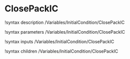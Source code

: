 <!-- MOOSE Documentation Stub: Remove this when content is added. -->

# ClosePackIC
!syntax description /Variables/InitialCondition/ClosePackIC

!syntax parameters /Variables/InitialCondition/ClosePackIC

!syntax inputs /Variables/InitialCondition/ClosePackIC

!syntax children /Variables/InitialCondition/ClosePackIC
